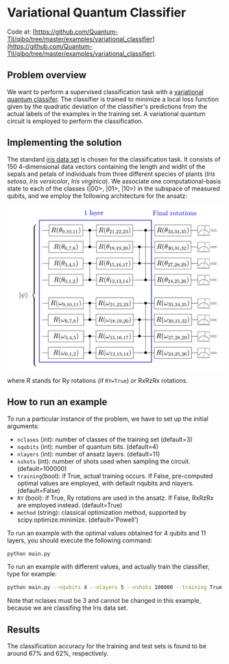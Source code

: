 # Variational Quantum Classifier

Code at: [https://github.com/Quantum-TII/qibo/tree/master/examples/variational_classifier](https://github.com/Quantum-TII/qibo/tree/master/examples/variational_classifier).

## Problem overview

We want to perform a supervised classification task with a [variational quantum classifer](https://arxiv.org/abs/2001.03622). The classifier is trained to minimize a local loss function given by the quadratic deviation of the classifier's predictions from the actual labels of the examples in the training set. A variational quantum circuit is employed to perform the classification.

## Implementing the solution

The standard [iris data set](https://archive.ics.uci.edu/ml/datasets/iris) is chosen for the classification task. It consists of 150 4-dimensional data vectors containing the length and widht of the sepals and petals of individuals from three different species of plants (*Iris setosa*, *Iris versicolor*, *Iris virginica*). We associate one computational-basis state to each of the classes (|00>, |01>, |10>) in the subspace of measured qubits, and we employ the following architecture for the ansatz:

![ansatz](images/ansatz.png)

where R stands for Ry rotations (if `RY=True`) or RxRzRx rotations.

## How to run an example

To run a particular instance of the problem, we have to set up the initial
arguments:
- `nclases` (int): number of classes of the training set (default=3)
- `nqubits` (int): number of quantum bits. (default=4)
- `nlayers` (int): number of ansatz layers. (default=11)
- `nshots` (int): number of shots used when sampling the circuit. (default=100000)
- `training`(bool): if True, actual training occurs. If False, pre-computed optimal values are employed, with default nqubits and nlayers. (default=False)
- `RY` (bool): if True, Ry rotations are used in the ansatz. If False, RxRzRx are employed instead. (default=True)
- `method` (string): classical optimization method, supported by scipy.optimize.minimize. (default='Powell')

To run an example with the optimal values obtained for 4 qubits and 11 layers, you should execute the following command:

```bash
python main.py
```

To run an example with different values, and actually train the classifier, type for example:

```bash
python main.py --nqubits 4 --nlayers 5 --nshots 100000 --training True
```

Note that nclases must be 3 and cannot be changed in this example, because we are classifing the Iris data set.

## Results

The classification accuracy for the training and test sets is found to be around 67% and 62%, respectively.
